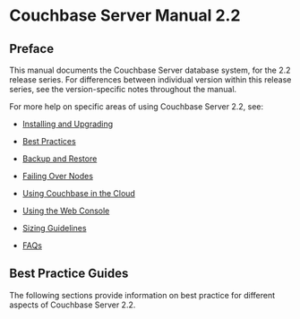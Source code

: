 <a id="couchbase-manual-2-2"></a>

# Couchbase Server Manual 2.2

<a id="couchbase-server-2-2-preface"></a>

## Preface

This manual documents the Couchbase Server database system, for the 2.2 release
series. For differences between individual version within this release series,
see the version-specific notes throughout the manual.

For more help on specific areas of using Couchbase Server 2.2, see:

 * [Installing and
   Upgrading](couchbase-manual-ready.html#couchbase-getting-started)

 * [Best Practices](couchbase-manual-ready.html#couchbase-bestpractice)

 * [Backup and Restore](couchbase-manual-ready.html#couchbase-backup-restore)

 * [Failing Over Nodes](couchbase-manual-ready.html#couchbase-admin-tasks-failover)

 * [Using Couchbase in the
   Cloud](couchbase-manual-ready.html#couchbase-bestpractice-cloud)

 * [Using the Web Console](couchbase-manual-ready.html#couchbase-admin-web-console)

 * [Sizing Guidelines](couchbase-manual-ready.html#couchbase-bestpractice-sizing)

 * [FAQs](couchbase-manual-ready.html#couchbase-faq)

<a id="best-practice-guide"></a>

## Best Practice Guides

The following sections provide information on best practice for different
aspects of Couchbase Server 2.2.



<a id="couchbase-introduction"></a>
